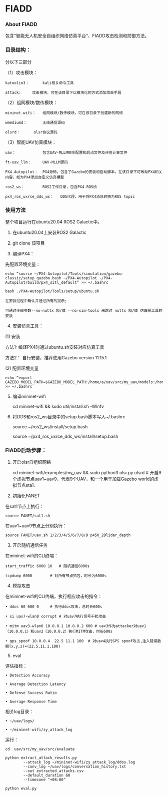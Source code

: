 ﻿# FIADD


### About FIADD
包含”智能无人机安全自组织网络仿真平台“、FIADD攻击检测和防御方法。


### 目录结构：
分以下三部分

（1）攻击模块：

	katoolin3：		kali相关命令工具

	attack:		攻击模块，可在该目录下以模块化的方式添加攻击手段 
     
（2）组网模块/数传模块：

	mininet-wifi：	组网模块/数传模块，可在该目录下创建新的网络

	wmediumd：		无线通信源码   

	olsrd：		olsr协议源码   
   
（3）智能UAV仿真模块：

	uav：			包含UAV-MLLM相关配置和启动文件及评估计算文件

	ft-uav_llm：		UAV-MLLM源码       

	PX4-Autopilot：	PX4源码，包含了Gazebo的安装和启动脚本，在该目录下可改动PX4相关内容，如为PX4添加自定义仿真模型

	ros2_ws：		ROS2工作目录，包含PX4-ROS桥		

	px4_ros_uxrce_dds_ws：	DDS代理，用于将PX4消息转换为ROS topic


### 使用方法
整个项目运行在ubuntu20.04 ROS2 Galactic中。

1. 在ubuntu20.04上安装ROS2 Galactic

2. git clone 该项目
   
3. 编译PX4：
   
先配置环境变量：

	echo “source ~/PX4-Autopilot/Tools/simulation/gazebo-classic/setup_gazebo.bash ~/PX4-Autopilot ~/PX4-Autopilot/build/px4_sitl_default” >> ~/.bashrc

	bash ./PX4-Autopilot/Tools/setup/ubuntu.sh
	
	在安装过程中确认并通过所有的提示;
	
	可通过传输参数--no-nuttx 和/或 --no-sim-tools 来跳过 nuttx 和/或 仿真器工具的安装
	
4. 安装仿真工具：

(1) 安装

方法1:  编译PX4时通过ubuntu.sh安装对应仿真工具

方法2：  自行安装，推荐使用Gazebo version 11.15.1

(2) 配置环境变量

	echo “export GAZEBO_MODEL_PATH=$GAZEBO_MODEL_PATH:/home/a/uav/src/my_uav/models:/home/a/.gazebo/models” >> ~/.bashrc 

5. 编译mininet-wifi

	cd mininet-wifi  && sudo util/install.sh -Wlnfv  

6. 将DDS和ros2_ws目录中的setup.bash脚本写入~/.bashrc
   
	source ~/ros2_ws/install/setup.bash

	source ~/px4_ros_uxrce_dds_ws/install/setup.bash

### FIADD启动步骤：

1. 开启olsr自组织网络
   
	cd mininet-wifi/examples/my_uav && sudo python3 olsr.py olsrd  # 开启9个虚拟节点uav1~uav9，代表9个UAV，和一个用于加载Gazebo world的虚拟节点sta1.

2. 初始化FANET
   
在sat1节点上执行：

	source FANET/sat1.sh
在uav1~uav9节点上分别执行：

	source FANET/uav.sh 1/2/3/4/5/6/7/8/9 p450_2Dlidar_depth

3. 开启随机通信任务
   
在mininet-wifi的CLI终端：

	start_traffic 6000 10  	# 随机通信6000s
	
	tcpdump 6000 		# 对所有节点抓包，时长为6000s

4. 模拟攻击
   
在mininet-wifi的CLI终端，执行相应攻击的指令：

    • ddos 60 600 0		# 执行ddos攻击，总时长600s 
	
    • si uav7-wlan0 corrupt	# 对uav7执行信号干扰攻击  
	
    • mitm uav3-wlan0 10.0.0.1 10.0.0.2 600	# uav3作为attacker对uav1（10.0.0.1）和uav2（10.0.0.2）执行MITM攻击，时长600s
	
    • gps_spoof 10.0.0.4  22.5 11.1 100  # 对uav4执行GPS spoof攻击,注入错误数据(x,y,z)=(22.5,11.1,100)

5. eval
   
评估指标：

    • Detection Accuracy
	
    • Average Detection Latency
	
    • Defense Success Ratio
	
    • Average Response Time
	
相关log目录：

    • ~/uav/logs/
	
    • ~/mininet-wifi/zy_attack_log
	
运行：

	cd  uav/src/my_uav/src/evaluate
	
	python extract_attack_results.py 
        	--attack_log ~/mininet-wifi/zy_attack_log/ddos.log 
        	--conv_log ~/uav/logs/conversation_history.txt 
        	--out extracted_attacks.csv 
        	--default_duration 60 
        	--timezone "+08:00"
			
	python eval.py























